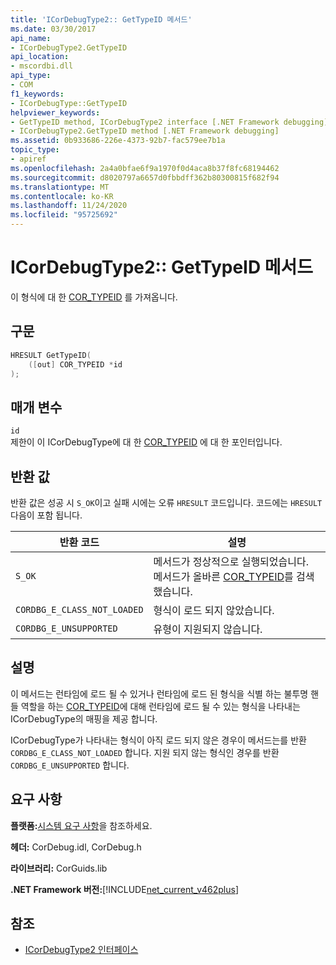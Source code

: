 ```yaml
---
title: 'ICorDebugType2:: GetTypeID 메서드'
ms.date: 03/30/2017
api_name:
- ICorDebugType2.GetTypeID
api_location:
- mscordbi.dll
api_type:
- COM
f1_keywords:
- ICorDebugType::GetTypeID
helpviewer_keywords:
- GetTypeID method, ICorDebugType2 interface [.NET Framework debugging]
- ICorDebugType2.GetTypeID method [.NET Framework debugging]
ms.assetid: 0b933686-226e-4373-92b7-fac579ee7b1a
topic_type:
- apiref
ms.openlocfilehash: 2a4a0bfae6f9a1970f0d4aca8b37f8fc68194462
ms.sourcegitcommit: d8020797a6657d0fbbdff362b80300815f682f94
ms.translationtype: MT
ms.contentlocale: ko-KR
ms.lasthandoff: 11/24/2020
ms.locfileid: "95725692"
---
```

# <a name="icordebugtype2gettypeid-method"></a>ICorDebugType2:: GetTypeID 메서드

이 형식에 대 한 [COR_TYPEID](cor-typeid-structure.md) 를 가져옵니다.  
  
## <a name="syntax"></a>구문  
  
```cpp  
HRESULT GetTypeID(  
    ([out] COR_TYPEID *id  
);  
```  
  
## <a name="parameters"></a>매개 변수  

 `id`  
 제한이 이 ICorDebugType에 대 한 [COR_TYPEID](cor-typeid-structure.md) 에 대 한 포인터입니다.  
  
## <a name="return-value"></a>반환 값  

 반환 값은 성공 시 `S_OK`이고 실패 시에는 오류 `HRESULT` 코드입니다. 코드에는 `HRESULT` 다음이 포함 됩니다.  
  
|반환 코드|설명|  
|-----------------|-----------------|  
|`S_OK`|메서드가 정상적으로 실행되었습니다. 메서드가 올바른 [COR_TYPEID](cor-typeid-structure.md)를 검색 했습니다.|  
|`CORDBG_E_CLASS_NOT_LOADED`|형식이 로드 되지 않았습니다.|  
|`CORDBG_E_UNSUPPORTED`|유형이 지원되지 않습니다.|  
  
## <a name="remarks"></a>설명  

 이 메서드는 런타임에 로드 될 수 있거나 런타임에 로드 된 형식을 식별 하는 불투명 핸들 역할을 하는 [COR_TYPEID](cor-typeid-structure.md)에 대해 런타임에 로드 될 수 있는 형식을 나타내는 ICorDebugType의 매핑을 제공 합니다.  
  
 ICorDebugType가 나타내는 형식이 아직 로드 되지 않은 경우이 메서드는를 반환 `CORDBG_E_CLASS_NOT_LOADED` 합니다.  지원 되지 않는 형식인 경우를 반환 `CORDBG_E_UNSUPPORTED` 합니다.  
  
## <a name="requirements"></a>요구 사항  

 **플랫폼:**[시스템 요구 사항](../../get-started/system-requirements.md)을 참조하세요.  
  
 **헤더:** CorDebug.idl, CorDebug.h  
  
 **라이브러리:** CorGuids.lib  
  
 **.NET Framework 버전:**[!INCLUDE[net_current_v462plus](../../../../includes/net-current-v462plus-md.md)]  
  
## <a name="see-also"></a>참조

- [ICorDebugType2 인터페이스](icordebugtype2-interface.md)
